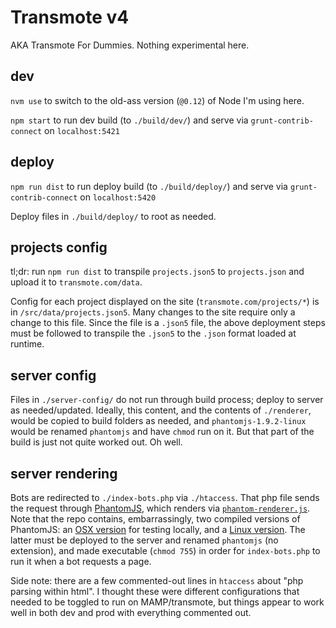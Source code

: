 # Transmote v4
AKA Transmote For Dummies. Nothing experimental here.



## dev

`nvm use` to switch to the old-ass version (`@0.12`) of Node I'm using here.

`npm start` to run dev build (to `./build/dev/`) and serve via `grunt-contrib-connect` on `localhost:5421`



## deploy

`npm run dist` to run deploy build (to `./build/deploy/`) and serve via `grunt-contrib-connect` on `localhost:5420`

Deploy files in `./build/deploy/` to root as needed.



## projects config

tl;dr: run `npm run dist` to transpile `projects.json5` to `projects.json` and upload it to `transmote.com/data`.

Config for each project displayed on the site (`transmote.com/projects/*`) is in `/src/data/projects.json5`. Many changes to the site require only a change to this file. Since the file is a `.json5` file, the above deployment steps must be followed to transpile the `.json5` to the `.json` format loaded at runtime.



## server config

Files in `./server-config/` do not run through build process; deploy to server as needed/updated. Ideally, this content, and the contents of `./renderer`, would be copied to build folders as needed, and `phantomjs-1.9.2-linux` would be renamed `phantomjs` and have `chmod` run on it. But that part of the build is just not quite worked out. Oh well.



## server rendering

Bots are redirected to `./index-bots.php` via `./htaccess`. That php file sends the request through [PhantomJS](http://phantomjs.org/), which renders via [`phantom-renderer.js`](./src/renderer/phantom-renderer.js). Note that the repo contains, embarrassingly, two compiled versions of PhantomJS: an [OSX version](./src/renderer/phantomjs) for testing locally, and a [Linux version](./server-config/phantomjs-1.9.2-linux). The latter must be deployed to the server and renamed `phantomjs` (no extension), and made executable (`chmod 755`) in order for `index-bots.php` to run it when a bot requests a page.

Side note: there are a few commented-out lines in `htaccess` about "php parsing within html". I thought these were different configurations that needed to be toggled to run on MAMP/transmote, but things appear to work well in both dev and prod with everything commented out.
